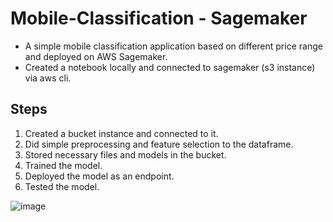 # Mobile-Classification - Sagemaker

- A simple mobile classification application based on different price range and deployed on AWS Sagemaker.
- Created a notebook locally and connected to sagemaker (s3 instance) via aws cli.

## Steps
1. Created a bucket instance and connected to it.
2. Did simple preprocessing and feature selection to the dataframe.
3. Stored necessary files and models in the bucket.
4. Trained the model.
5. Deployed the model as an endpoint.
6. Tested the model.


![image](https://github.com/RajKulk16/Mobile-Classification---Sagemaker/assets/74099005/4ea76f5e-44c8-46ab-a7cc-00dbc8f70189)
